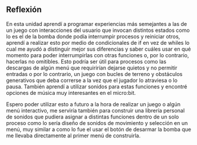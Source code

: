 ## Reflexión
En esta unidad aprendí a programar experiencias más semejantes a las de un juego con interacciones del usuario que invocan distintos estados como lo es el de la bomba donde podía interrumpir procesos y reiniciar otros,
aprendí a realizar esto por medio de condicionales de if en vez de whiles lo cual me ayudó a distinguir mejor sus diferencias y saber cuáles usar en qué momento para poder interrumpirlas con otras funciones o,
por lo contrario, hacerlas no omitibles. Esto podría ser útil para procesos como las descargas de algún menú que requirirían dejarse quietos y no permitir entradas o por lo contrario, un juego con bucles de terreno y obstáculos generativos que deba correrse a 
la vez que el jugador lo atraviesa o lo pausa. También aprendí a utilizar sonidos para estas funciones y encontré opciones de música muy interesantes en el micro:bit.

Espero poder utilizar esto a futuro a la hora de realizar un juego o algún menú interactivo, me serviría también para construir una librería personal de sonidos que pudiera asignar a distintas funciones dentro de un solo
proceso como lo sería diseño de sonidos de movimiento y selección en un menú, muy similar a como lo fue el usar el botón de desarmar la bomba que me llevaba directamente al primer menú de construirla.
